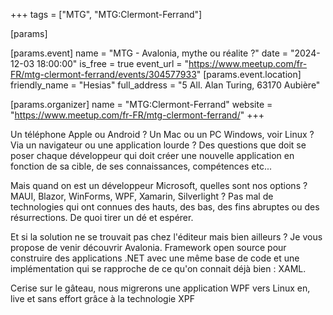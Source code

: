 +++
tags = ["MTG", "MTG:Clermont-Ferrand"]

[params]

[params.event]
name = "MTG - Avalonia, mythe ou réalite ?"
date = "2024-12-03 18:00:00"
is_free = true
event_url = "https://www.meetup.com/fr-FR/mtg-clermont-ferrand/events/304577933"
[params.event.location]
friendly_name = "Hesias"
full_address = "5 All. Alan Turing, 63170 Aubière"

[params.organizer]
name = "MTG:Clermont-Ferrand"
website = "https://www.meetup.com/fr-FR/mtg-clermont-ferrand/"
+++

Un téléphone Apple ou Android ? Un Mac ou un PC Windows, voir Linux ? Via un navigateur ou une application lourde ? Des questions que doit se poser chaque développeur qui doit créer une nouvelle application en fonction de sa cible, de ses connaissances, compétences etc...

Mais quand on est un développeur Microsoft, quelles sont nos options ? MAUI, Blazor, WinForms, WPF, Xamarin, Silverlight ? Pas mal de technologies qui ont connues des hauts, des bas, des fins abruptes ou des résurrections. De quoi tirer un dé et espérer.

Et si la solution ne se trouvait pas chez l'éditeur mais bien ailleurs ? Je vous propose de venir découvrir Avalonia. Framework open source pour construire des applications .NET avec une même base de code et une implémentation qui se rapproche de ce qu'on connait déjà bien : XAML.

Cerise sur le gâteau, nous migrerons une application WPF vers Linux en, live et sans effort grâce à la technologie XPF

